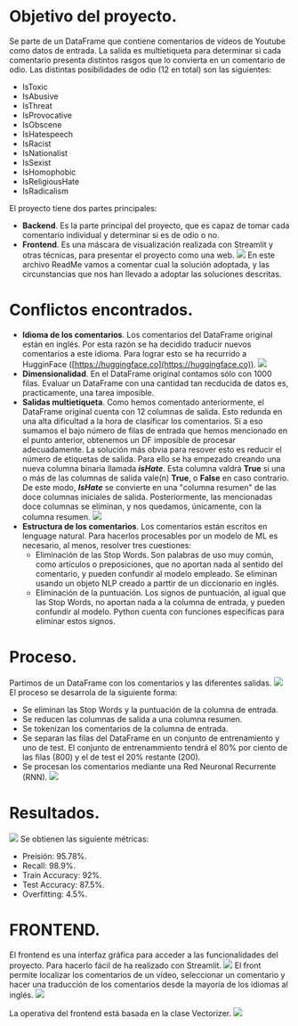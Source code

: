 # Objetivo del proyecto.
Se parte de un DataFrame que contiene comentarios de vídeos de Youtube como datos de entrada. La salida es multietiqueta para determinar si cada comentario presenta distintos rasgos que lo convierta en un comentario de odio. Las distintas posibilidades de odio (12 en total) son las siguientes:
- IsToxic
- IsAbusive
- IsThreat
- IsProvocative
- IsObscene
- IsHatespeech
- IsRacist
- IsNationalist
- IsSexist
- IsHomophobic
- IsReligiousHate
- IsRadicalism

El proyecto tiene dos partes principales:
- **Backend**. Es la parte principal del proyecto, que es capaz de tomar cada comentario individual y determinar si es de odio o no.
- **Frontend**. Es una máscara de visualización realizada con Streamlit y otras técnicas, para presentar el proyecto como una web.
![](imgs/front-back.png)
En este archivo ReadMe vamos a comentar cual la solución adoptada, y las circunstancias que nos han llevado a adoptar las soluciones descritas.

# Conflictos encontrados.
- **Idioma de los comentarios**. Los comentarios del DataFrame original están en inglés. Por esta razón se ha decidido traducir nuevos comentarios a este idioma. Para lograr esto se ha recurrido a HugginFace ([https://huggingface.co](https://huggingface.co)).
![](imgs/huggingface.webp)
- **Dimensionalidad**. En el DataFrame original contamos sólo con 1000 filas. Evaluar un DataFrame con una cantidad tan recducida de datos es, practicamente, una tarea imposible.
- **Salidas multietiqueta**. Como hemos comentado anteriormente, el DataFrame original cuenta con 12 columnas de salida. Esto redunda en una alta dificultad a la hora de clasificar los comentarios. Si a eso sumamos el bajo número de filas de entrada que hemos mencionado en el punto anterior, obtenemos un DF imposible de procesar adecuadamente. La solución más obvia para resover esto es reducir el número de etiquetas de salida. Para ello se ha empezado creando una nueva columna binaria llamada ***isHate***. Esta columna valdrá **True** si una o más de las columnas de salida vale(n) **True**, o **False** en caso contrario. De este modo, ***IsHate*** se convierte en una "columna resumen" de las doce columnas iniciales de salida. Posteriormente, las mencionadas doce columnas se eliminan, y nos quedamos, únicamente, con la columna resumen.
![](imgs/df_proc.webp)
- **Estructura de los comentarios**. Los comentarios están escritos en lenguage natural. Para hacerlos procesables por un modelo de ML es necesario, al menos, resolver tres cuestiones:
	- Eliminación de las Stop Words. Son palabras de uso muy común, como artículos o preposiciones, que no aportan nada al sentido del comentario, y pueden confundir al modelo empleado. Se eliminan usando un objeto NLP creado a parttir de un diccionario en inglés.
	- Eliminación de la puntuación. Los signos de puntuación, al igual que las Stop Words, no aportan nada a la columna de entrada, y pueden confundir al modelo. Python cuenta con funciones específicas para eliminar estos signos.

# Proceso.
Partimos de un DataFrame con los comentarios y las diferentes salidas.
![](imgs/df.webp)
El proceso se desarrola de la siguiente forma:
- Se eliminan las Stop Words y la puntuación de la columna de entrada.
- Se reducen las columnas de salida a una columna resumen.
- Se tokenizan los comentarios de la columna de entrada.
- Se separan las filas del DataFrame en un conjunto de entrenamiento y uno de test. El conjunto de entrenammiento tendrá el 80% por ciento de las filas (800) y el de test el 20% restante (200).
- Se procesan los comentarios mediante una Red Neuronal Recurrente (RNN).
![](imgs/rnn.webp)

# Resultados.
![](imgs/metricas.png)
Se obtienen las siguiente métricas:
- Preisión: 95.78%.
- Recall: 98.9%.
- Train Accuracy: 92%.
- Test Accuracy: 87.5%.
- Overfitting: 4.5%.

# FRONTEND.
El frontend es una interfaz gráfica para acceder a las funcionalidades del proyecto. Para hacerlo fácil de ha realizado con Streamlit.
![](imgs/front.webp)
El front permite localizar los comentarios de un vídeo, seleccionar un comentario y hacer una traducción de los comentarios desde la mayoría de los idiomas al inglés.
![](imgs/traduccion.png)

La operativa del frontend está basada en la clase Vectorizer.
![](imgs/vectorizer.png)


